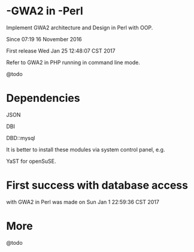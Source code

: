 
# -GWA2 in -Perl

Implement GWA2 architecture and Design in Perl with OOP. 

Since 07:19 16 November 2016

First release Wed Jan 25 12:48:07 CST 2017

Refer to GWA2 in PHP running in command line mode. 

@todo

# Dependencies

JSON

DBI

DBD::mysql

It is better to install these modules via system control panel, e.g.

YaST for openSuSE.


# First success with database access
with GWA2 in Perl was made on 
Sun Jan  1 22:59:36 CST 2017

# More

@todo
